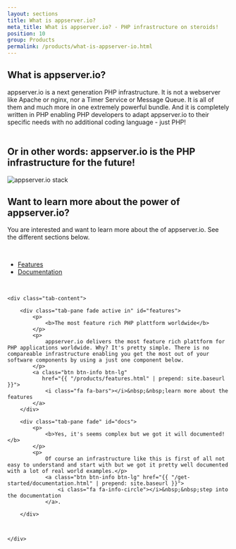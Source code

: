 ```yaml
---
layout: sections
title: What is appserver.io?
meta_title: What is appserver.io? - PHP infrastructure on steroids!
position: 10
group: Products
permalink: /products/what-is-appserver-io.html
---
```


<section class="bluepink">
<div class="container">
<h1><i class="fa fa-question-circle"></i> What is appserver.io?</h1>

appserver.io is a next generation PHP infrastructure. It is not a webserver like Apache or nginx, nor a Timer Service or Message Queue. It is all of them and much more in one extremely powerful bundle. And it is completely written in PHP enabling PHP developers to adapt appserver.io to their specific needs with no additional coding language - just PHP!
<br /> <br />
<h2>Or in other words: appserver.io is the PHP infrastructure for the future!</h2>
</div>
</section>

<section>
<div class="container">
    <p><img src="{{ "/assets/img/appserver-stack.png" | prepend: site.baseurl }}" class="img-responsive" title="appserver.io stack" /></p>
</div>
</section>

<section class="grey">
<div class="container">
<h2><i class="fa fa-info-circle"></i> Want to learn more about the power of appserver.io?</h2>

You are interested and want to learn more about the of appserver.io. See the different sections below.

<p><br/></p>

<ul class="nav nav-tabs nav-justified list-unstyled downloads">
    <li class="active"><a href="#features" data-toggle="tab"><i class="fa fa-cogs"></i> Features</a>
    </li>
    <li class=""><a href="#docs" data-toggle="tab"><i class="fa fa-file-code-o"></i> Documentation</a>
    </li>
</ul>
<p><br/></p>

<div class="col-lg-12">

    <div class="tab-content">

        <div class="tab-pane fade active in" id="features">
            <p>
                <b>The most feature rich PHP plattform worldwide</b>
            </p>
            <p>
                appserver.io delivers the most feature rich plattform for PHP applications worldwide. Why? It's pretty simple. There is no compareable infrastructure enabling you get the most out of your software components by using a just one component below.
            </p>
            <a class="btn btn-info btn-lg"
               href="{{ "/products/features.html" | prepend: site.baseurl }}">
                <i class="fa fa-bars"></i>&nbsp;&nbsp;learn more about the features
            </a>
        </div>

        <div class="tab-pane fade" id="docs">
            <p>
                <b>Yes, it's seems complex but we got it will documented!</b>
            </p>
            <p>
                Of course an infrastructure like this is first of all not easy to understand and start with but we got it pretty well documented with a lot of real world examples.</p>
                <a class="btn btn-info btn-lg" href="{{ "/get-started/documentation.html" | prepend: site.baseurl }}">
                    <i class="fa fa-info-circle"></i>&nbsp;&nbsp;step into the documentation
                </a>.
            
        </div>

        

    </div>
</div>
</div>
</section> 
